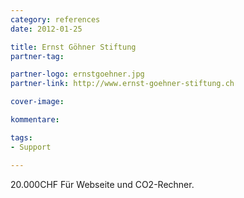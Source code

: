 ```yaml
---
category: references
date: 2012-01-25

title: Ernst Göhner Stiftung
partner-tag: 

partner-logo: ernstgoehner.jpg
partner-link: http://www.ernst-goehner-stiftung.ch

cover-image: 

kommentare:

tags:
- Support

---
```


20.000CHF Für Webseite und CO2-Rechner.